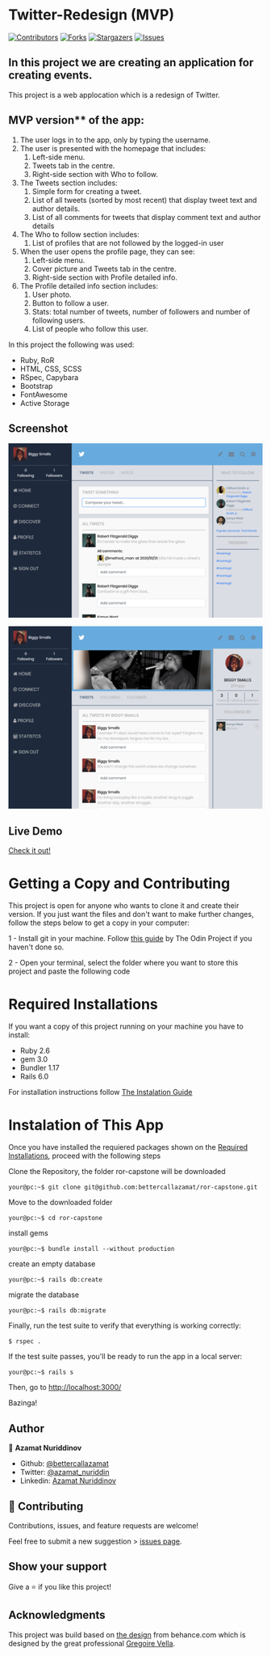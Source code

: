 # Twitter-Redesign (MVP)

[![Contributors][contributors-shield]][contributors-url]
[![Forks][forks-shield]][forks-url]
[![Stargazers][stars-shield]][stars-url]
[![Issues][issues-shield]][issues-url]

## In this project we are creating an application for creating events.

This project is a web applocation which is a redesign of Twitter.

## MVP version** of the app:

1. The user logs in to the app, only by typing the username.
2. The user is presented with the homepage that includes:
    1. Left-side menu.
    2. Tweets tab in the centre.
    3. Right-side section with Who to follow.
3. The Tweets section includes:
    1. Simple form for creating a tweet.
    2. List of all tweets (sorted by most recent) that display tweet text and author details.
    3. List of all comments for tweets that display comment text and author details
4. The Who to follow section includes:
    1. List of profiles that are not followed by the logged-in user
5. When the user opens the profile page, they can see:
    1. Left-side menu.
    2. Cover picture and Tweets tab in the centre.
    3. Right-side section with Profile detailed info.
6. The Profile detailed info section includes:
    1. User photo.
    2. Button to follow a user.
    3. Stats: total number of tweets, number of followers and number of following users.
    4. List of people who follow this user.

In this project the following was used:
- Ruby, RoR
- HTML, CSS, SCSS
- RSpec, Capybara
- Bootstrap
- FontAwesome
- Active Storage

## Screenshot

![Screenshot](app/assets/images/screenshot1.png)

![Screenshot](app/assets/images/screenshot2.png)

## Live Demo

[Check it out!](https://peaceful-wave-82547.herokuapp.com/)

# Getting a Copy and Contributing

This project is open for anyone who wants to clone it and create their version. If you just want the files and don't want to make further changes, follow the steps below to get a copy in your computer:

1 - Install git in your machine. Follow [this guide](https://www.theodinproject.com/courses/web-development-101/lessons/setting-up-git) by The Odin Project if you haven't done so.

2 - Open your terminal, select the folder where you want to store this project and paste the following code

# Required Installations

If you want a copy of this project running on your machine you have to install:

- Ruby 2.6
- gem 3.0
- Bundler 1.17
- Rails 6.0

For installation instructions follow [The Instalation Guide](https://www.tutorialspoint.com/ruby-on-rails/rails-installation)

# Instalation of This App

Once you have installed the requiered packages shown on the [Required Installations](), proceed with the following steps

Clone the Repository, the folder ror-capstone will be downloaded

```Shell
your@pc:~$ git clone git@github.com:bettercallazamat/ror-capstone.git
```

Move to the downloaded folder

```Shell
your@pc:~$ cd ror-capstone
```

install gems

```Shell
your@pc:~$ bundle install --without production
```

create an empty database

```Shell
your@pc:~$ rails db:create
```

migrate the database

```Shell
your@pc:~$ rails db:migrate
```

Finally, run the test suite to verify that everything is working correctly:

```
$ rspec .
```

If the test suite passes, you'll be ready to run the app in a local server:

```Shell
your@pc:~$ rails s

```

Then, go to [http://localhost:3000/](http://localhost:3000/)

Bazinga!

## Author

👤 **Azamat Nuriddinov**

- Github: [@bettercallazamat](https://github.com/bettercallazamat)
- Twitter: [@azamat_nuriddin](https://twitter.com/azamat_nuriddin)
- Linkedin: [Azamat Nuriddinov](https://www.linkedin.com/in/azamat-nuriddinov-57579868)

## 🤝 Contributing

Contributions, issues, and feature requests are welcome!

Feel free to submit a new suggestion > [issues page](issues/).

## Show your support

Give a ⭐️ if you like this project!

## Acknowledgments
This project was build based on [the design](https://www.behance.net/gallery/14286087/Twitter-Redesign-of-UI-details) from behance.com which is designed by the great professional [Gregoire Vella](https://www.behance.net/gregoirevella).

[contributors-shield]: https://img.shields.io/github/contributors/bettercallazamat/ror-capstone.svg?style=flat-square
[contributors-url]: https://github.com/bettercallazamat/ror-capstone/graphs/contributors
[forks-shield]: https://img.shields.io/github/forks/bettercallazamat/ror-capstone.svg?style=flat-square
[forks-url]: https://github.com/bettercallazamat/ror-capstone/network/members
[stars-shield]: https://img.shields.io/github/stars/bettercallazamat/ror-capstone.svg?style=flat-square
[stars-url]: https://github.com/bettercallazamat/ror-capstone/stargazers
[issues-shield]: https://img.shields.io/github/issues/bettercallazamat/ror-capstone.svg?style=flat-square
[issues-url]: https://github.com/bettercallazamat/ror-capstone/issues
